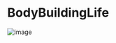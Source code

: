 # BodyBuildingLife 
![image](https://github.com/Dilshodov01/BodyBuildingLife/assets/127846504/62114543-7d97-47c7-ae24-1bb6efdb552f)


